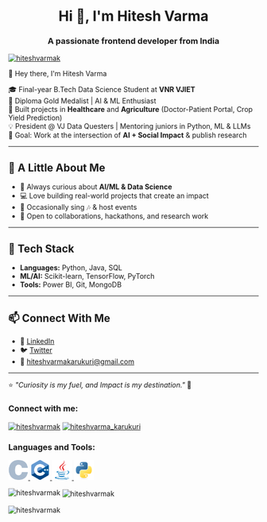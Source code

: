 <h1 align="center">Hi 👋, I'm Hitesh Varma</h1>
<h3 align="center">A passionate frontend developer from India</h3>


<p align="left"> <a href="https://twitter.com/hiteshvarmak" target="blank"><img src="https://img.shields.io/twitter/follow/hiteshvarmak?logo=twitter&style=for-the-badge" alt="hiteshvarmak" /></a> </p> 👋 Hey there, I'm Hitesh Varma  

🎓 Final-year B.Tech Data Science Student at **VNR VJIET**  
🏅 Diploma Gold Medalist | AI & ML Enthusiast  
🚀 Built projects in **Healthcare** and **Agriculture** (Doctor-Patient Portal, Crop Yield Prediction)  
💡 President @ VJ Data Questers | Mentoring juniors in Python, ML & LLMs  
🎯 Goal: Work at the intersection of **AI + Social Impact** & publish research  

---

## 🌟 A Little About Me
- 🌱 Always curious about **AI/ML & Data Science**  
- 💻 Love building real-world projects that create an impact  
- 🎤 Occasionally sing 🎶 & host events  
- 🤝 Open to collaborations, hackathons, and research work  

---

## 🔧 Tech Stack
- **Languages:** Python, Java, SQL  
- **ML/AI:** Scikit-learn, TensorFlow, PyTorch  
- **Tools:** Power BI, Git, MongoDB  

---

## 📫 Connect With Me  
- 💼 [LinkedIn](https://www.linkedin.com/)  
- 🐦 [Twitter](https://twitter.com/)  
- 📧 hiteshvarmakarukuri@gmail.com  

---

⭐️ *"Curiosity is my fuel, and Impact is my destination."* 🚀


<h3 align="left">Connect with me:</h3>
<p align="left">
<a href="https://twitter.com/hiteshvarmak" target="blank"><img align="center" src="https://raw.githubusercontent.com/rahuldkjain/github-profile-readme-generator/master/src/images/icons/Social/twitter.svg" alt="hiteshvarmak" height="30" width="40" /></a>
<a href="https://instagram.com/hiteshvarma_karukuri" target="blank"><img align="center" src="https://raw.githubusercontent.com/rahuldkjain/github-profile-readme-generator/master/src/images/icons/Social/instagram.svg" alt="hiteshvarma_karukuri" height="30" width="40" /></a>
</p>

<h3 align="left">Languages and Tools:</h3>
<p align="left"> <a href="https://www.cprogramming.com/" target="_blank" rel="noreferrer"> <img src="https://raw.githubusercontent.com/devicons/devicon/master/icons/c/c-original.svg" alt="c" width="40" height="40"/> </a> <a href="https://www.w3schools.com/cpp/" target="_blank" rel="noreferrer"> <img src="https://raw.githubusercontent.com/devicons/devicon/master/icons/cplusplus/cplusplus-original.svg" alt="cplusplus" width="40" height="40"/> </a> <a href="https://www.java.com" target="_blank" rel="noreferrer"> <img src="https://raw.githubusercontent.com/devicons/devicon/master/icons/java/java-original.svg" alt="java" width="40" height="40"/> </a> <a href="https://www.python.org" target="_blank" rel="noreferrer"> <img src="https://raw.githubusercontent.com/devicons/devicon/master/icons/python/python-original.svg" alt="python" width="40" height="40"/> </a> </p>

<p><img align="left" src="https://github-readme-stats.vercel.app/api/top-langs?username=hiteshvarmak&show_icons=true&locale=en&layout=compact" alt="hiteshvarmak" /></p>

<p>&nbsp;<img align="center" src="https://github-readme-stats.vercel.app/api?username=hiteshvarmak&show_icons=true&locale=en" alt="hiteshvarmak" /></p>

<p><img align="center" src="https://github-readme-streak-stats.herokuapp.com/?user=hiteshvarmak&" alt="hiteshvarmak" /></p>
